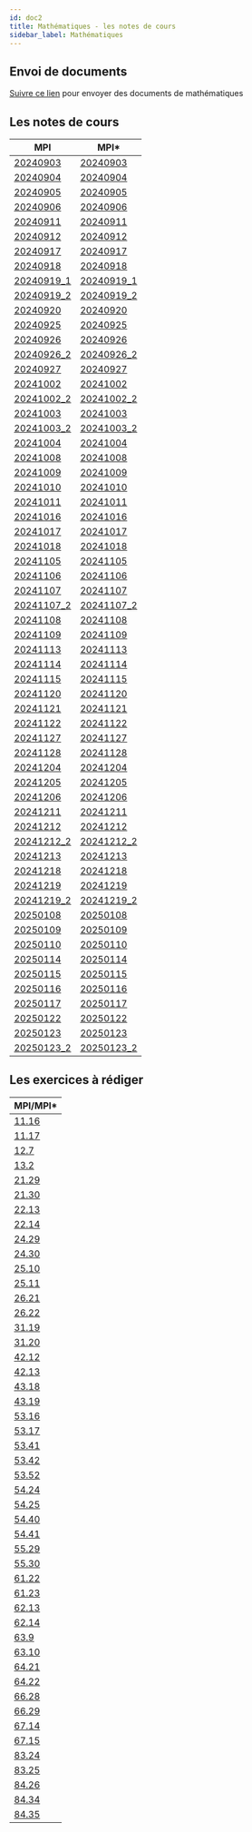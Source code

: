 ```yaml
---
id: doc2
title: Mathématiques - les notes de cours
sidebar_label: Mathématiques
---
```


## Envoi de documents

[Suivre ce lien](http://envoi.lamartin.fr) pour envoyer des documents de mathématiques 

## Les notes de cours

|MPI|MPI*|
| ----------- | ----------- |
|[20240903](http://einexau.cluster028.hosting.ovh.net/site/math/20240903.pdf)|[20240903](http://einexau.cluster028.hosting.ovh.net/site/math/20240903e.pdf)|
|[20240904](http://einexau.cluster028.hosting.ovh.net/site/math/20240904.pdf)|[20240904](http://einexau.cluster028.hosting.ovh.net/site/math/20240904.pdf)|
|[20240905](http://einexau.cluster028.hosting.ovh.net/site/math/20240905.pdf)|[20240905](http://einexau.cluster028.hosting.ovh.net/site/math/20240905.pdf)|
|[20240906](http://einexau.cluster028.hosting.ovh.net/site/math/20240906.pdf)|[20240906](http://einexau.cluster028.hosting.ovh.net/site/math/20240906.pdf)|
|[20240911](http://einexau.cluster028.hosting.ovh.net/site/math/20240911.pdf)|[20240911](http://einexau.cluster028.hosting.ovh.net/site/math/20240911.pdf)|
|[20240912](http://einexau.cluster028.hosting.ovh.net/site/math/20240912.pdf)|[20240912](http://einexau.cluster028.hosting.ovh.net/site/math/20240912.pdf)|
|[20240917](http://einexau.cluster028.hosting.ovh.net/site/math/20240917.pdf)|[20240917](http://einexau.cluster028.hosting.ovh.net/site/math/20240917e.pdf)|
|[20240918](http://einexau.cluster028.hosting.ovh.net/site/math/20240918.pdf)|[20240918](http://einexau.cluster028.hosting.ovh.net/site/math/20240918.pdf)|
|[20240919_1](http://einexau.cluster028.hosting.ovh.net/site/math/20240919.pdf)|[20240919_1](http://einexau.cluster028.hosting.ovh.net/site/math/20240919.pdf)|
|[20240919_2](http://einexau.cluster028.hosting.ovh.net/site/math/20240919_2.pdf)|[20240919_2](http://einexau.cluster028.hosting.ovh.net/site/math/20240919_2.pdf)|
|[20240920](http://einexau.cluster028.hosting.ovh.net/site/math/20240920.pdf)|[20240920](http://einexau.cluster028.hosting.ovh.net/site/math/20240920.pdf)|
|[20240925](http://einexau.cluster028.hosting.ovh.net/site/math/20240925.pdf)|[20240925](http://einexau.cluster028.hosting.ovh.net/site/math/20240925.pdf)|
|[20240926](http://einexau.cluster028.hosting.ovh.net/site/math/20240926.pdf)|[20240926](http://einexau.cluster028.hosting.ovh.net/site/math/20240926.pdf)|
|[20240926_2](http://einexau.cluster028.hosting.ovh.net/site/math/20240926_2.pdf)|[20240926_2](http://einexau.cluster028.hosting.ovh.net/site/math/20240926_2.pdf)|
|[20240927](http://einexau.cluster028.hosting.ovh.net/site/math/20240927.pdf)|[20240927](http://einexau.cluster028.hosting.ovh.net/site/math/20240927.pdf)|
|[20241002](http://einexau.cluster028.hosting.ovh.net/site/math/20241002.pdf)|[20241002](http://einexau.cluster028.hosting.ovh.net/site/math/20241002_e.pdf)|
|[20241002_2](http://einexau.cluster028.hosting.ovh.net/site/math/20241002_2.pdf)|[20241002_2](http://einexau.cluster028.hosting.ovh.net/site/math/20241002_2.pdf)|
|[20241003](http://einexau.cluster028.hosting.ovh.net/site/math/20241003.pdf)|[20241003](http://einexau.cluster028.hosting.ovh.net/site/math/20241003.pdf)|
|[20241003_2](http://einexau.cluster028.hosting.ovh.net/site/math/20241003_2.pdf)|[20241003_2](http://einexau.cluster028.hosting.ovh.net/site/math/20241003_2.pdf)|
|[20241004](http://einexau.cluster028.hosting.ovh.net/site/math/20241004.pdf)|[20241004](http://einexau.cluster028.hosting.ovh.net/site/math/20241004.pdf)|
|[20241008](http://einexau.cluster028.hosting.ovh.net/site/math/20241008.pdf)|[20241008](http://einexau.cluster028.hosting.ovh.net/site/math/20241008e.pdf)|
|[20241009](http://einexau.cluster028.hosting.ovh.net/site/math/20241009.pdf)|[20241009](http://einexau.cluster028.hosting.ovh.net/site/math/20241009.pdf)|
|[20241010](http://einexau.cluster028.hosting.ovh.net/site/math/20241010.pdf)|[20241010](http://einexau.cluster028.hosting.ovh.net/site/math/20241010.pdf)|
|[20241011](http://einexau.cluster028.hosting.ovh.net/site/math/20241011.pdf)|[20241011](http://einexau.cluster028.hosting.ovh.net/site/math/20241011.pdf)|
|[20241016](http://einexau.cluster028.hosting.ovh.net/site/math/20241016.pdf)|[20241016](http://einexau.cluster028.hosting.ovh.net/site/math/20241016.pdf)|
|[20241017](http://einexau.cluster028.hosting.ovh.net/site/math/20241017.pdf)|[20241017](http://einexau.cluster028.hosting.ovh.net/site/math/20241017.pdf)|
|[20241018](http://einexau.cluster028.hosting.ovh.net/site/math/20241018.pdf)|[20241018](http://einexau.cluster028.hosting.ovh.net/site/math/20241018.pdf)|
|[20241105](http://einexau.cluster028.hosting.ovh.net/site/math/20241105.pdf)|[20241105](http://einexau.cluster028.hosting.ovh.net/site/math/20241105e.pdf)|
|[20241106](http://einexau.cluster028.hosting.ovh.net/site/math/20241106.pdf)|[20241106](http://einexau.cluster028.hosting.ovh.net/site/math/20241106.pdf)|
|[20241107](http://einexau.cluster028.hosting.ovh.net/site/math/20241107.pdf)|[20241107](http://einexau.cluster028.hosting.ovh.net/site/math/20241107.pdf)|
|[20241107_2](http://einexau.cluster028.hosting.ovh.net/site/math/20241107_2.pdf)|[20241107_2](http://einexau.cluster028.hosting.ovh.net/site/math/20241107_2.pdf)|
|[20241108](http://einexau.cluster028.hosting.ovh.net/site/math/20241108.pdf)|[20241108](http://einexau.cluster028.hosting.ovh.net/site/math/20241108.pdf)|
|[20241109](http://einexau.cluster028.hosting.ovh.net/site/math/20241109.pdf)|[20241109](http://einexau.cluster028.hosting.ovh.net/site/math/20241109.pdf)|
|[20241113](http://einexau.cluster028.hosting.ovh.net/site/math/20241113.pdf)|[20241113](http://einexau.cluster028.hosting.ovh.net/site/math/20241113.pdf)|
|[20241114](http://einexau.cluster028.hosting.ovh.net/site/math/20241114.pdf)|[20241114](http://einexau.cluster028.hosting.ovh.net/site/math/20241114.pdf)|
|[20241115](http://einexau.cluster028.hosting.ovh.net/site/math/20241115.pdf)|[20241115](http://einexau.cluster028.hosting.ovh.net/site/math/20241115.pdf)|
|[20241120](http://einexau.cluster028.hosting.ovh.net/site/math/20241120.pdf)|[20241120](http://einexau.cluster028.hosting.ovh.net/site/math/20241120.pdf)|
|[20241121](http://einexau.cluster028.hosting.ovh.net/site/math/20241121.pdf)|[20241121](http://einexau.cluster028.hosting.ovh.net/site/math/20241121.pdf)|
|[20241122](http://einexau.cluster028.hosting.ovh.net/site/math/20241122.pdf)|[20241122](http://einexau.cluster028.hosting.ovh.net/site/math/20241122.pdf)|
|[20241127](http://einexau.cluster028.hosting.ovh.net/site/math/20241127.pdf)|[20241127](http://einexau.cluster028.hosting.ovh.net/site/math/20241127.pdf)|
|[20241128](http://einexau.cluster028.hosting.ovh.net/site/math/20241128.pdf)|[20241128](http://einexau.cluster028.hosting.ovh.net/site/math/20241128.pdf)|
|[20241204](http://einexau.cluster028.hosting.ovh.net/site/math/20241204.pdf)|[20241204](http://einexau.cluster028.hosting.ovh.net/site/math/20241204.pdf)|
|[20241205](http://einexau.cluster028.hosting.ovh.net/site/math/20241205.pdf)|[20241205](http://einexau.cluster028.hosting.ovh.net/site/math/20241205.pdf)|
|[20241206](http://einexau.cluster028.hosting.ovh.net/site/math/20241206.pdf)|[20241206](http://einexau.cluster028.hosting.ovh.net/site/math/20241206.pdf)|
|[20241211](http://einexau.cluster028.hosting.ovh.net/site/math/20241211.pdf)|[20241211](http://einexau.cluster028.hosting.ovh.net/site/math/20241211.pdf)|
|[20241212](http://einexau.cluster028.hosting.ovh.net/site/math/20241212.pdf)|[20241212](http://einexau.cluster028.hosting.ovh.net/site/math/20241212.pdf)|
|[20241212_2](http://einexau.cluster028.hosting.ovh.net/site/math/20241212_2.pdf)|[20241212_2](http://einexau.cluster028.hosting.ovh.net/site/math/20241212_2.pdf)|
|[20241213](http://einexau.cluster028.hosting.ovh.net/site/math/20241213.pdf)|[20241213](http://einexau.cluster028.hosting.ovh.net/site/math/20241213.pdf)|
|[20241218](http://einexau.cluster028.hosting.ovh.net/site/math/20241218.pdf)|[20241218](http://einexau.cluster028.hosting.ovh.net/site/math/20241218.pdf)|
|[20241219](http://einexau.cluster028.hosting.ovh.net/site/math/20241219.pdf)|[20241219](http://einexau.cluster028.hosting.ovh.net/site/math/20241219.pdf)|
|[20241219_2](http://einexau.cluster028.hosting.ovh.net/site/math/20241219_2.pdf)|[20241219_2](http://einexau.cluster028.hosting.ovh.net/site/math/20241219_2.pdf)|
|[20250108](http://einexau.cluster028.hosting.ovh.net/site/math/20250108.pdf)|[20250108](http://einexau.cluster028.hosting.ovh.net/site/math/20250108.pdf)|
|[20250109](http://einexau.cluster028.hosting.ovh.net/site/math/20250109.pdf)|[20250109](http://einexau.cluster028.hosting.ovh.net/site/math/20250109.pdf)|
|[20250110](http://einexau.cluster028.hosting.ovh.net/site/math/20250110.pdf)|[20250110](http://einexau.cluster028.hosting.ovh.net/site/math/20250110.pdf)|
|[20250114](http://einexau.cluster028.hosting.ovh.net/site/math/20250114.pdf)|[20250114](http://einexau.cluster028.hosting.ovh.net/site/math/20250114_e.pdf)|
|[20250115](http://einexau.cluster028.hosting.ovh.net/site/math/20250115.pdf)|[20250115](http://einexau.cluster028.hosting.ovh.net/site/math/20250115.pdf)|
|[20250116](http://einexau.cluster028.hosting.ovh.net/site/math/20250116.pdf)|[20250116](http://einexau.cluster028.hosting.ovh.net/site/math/20250116.pdf)|
|[20250117](http://einexau.cluster028.hosting.ovh.net/site/math/20250117.pdf)|[20250117](http://einexau.cluster028.hosting.ovh.net/site/math/20250117.pdf)|
|[20250122](http://einexau.cluster028.hosting.ovh.net/site/math/20250122.pdf)|[20250122](http://einexau.cluster028.hosting.ovh.net/site/math/20250122.pdf)|
|[20250123](http://einexau.cluster028.hosting.ovh.net/site/math/20250123.pdf)|[20250123](http://einexau.cluster028.hosting.ovh.net/site/math/20250123.pdf)|
|[20250123_2](http://einexau.cluster028.hosting.ovh.net/site/math/20250123_2.pdf)|[20250123_2](http://einexau.cluster028.hosting.ovh.net/site/math/20250123_2.pdf)|

## Les exercices à rédiger

|MPI/MPI*|
| ----------- |
|[11.16](http://einexau.cluster028.hosting.ovh.net/site/math/11.16.pdf)|
|[11.17](http://einexau.cluster028.hosting.ovh.net/site/math/11.17.pdf)|
|[12.7](http://einexau.cluster028.hosting.ovh.net/site/math/12.7.pdf)|
|[13.2](http://einexau.cluster028.hosting.ovh.net/site/math/13.2.pdf)|
|[21.29](http://einexau.cluster028.hosting.ovh.net/site/math/21.29.pdf)|
|[21.30](http://einexau.cluster028.hosting.ovh.net/site/math/21.30.pdf)|
|[22.13](http://einexau.cluster028.hosting.ovh.net/site/math/22.13.pdf)|
|[22.14](http://einexau.cluster028.hosting.ovh.net/site/math/22.14.pdf)|
|[24.29](http://einexau.cluster028.hosting.ovh.net/site/math/24.29.pdf)|
|[24.30](http://einexau.cluster028.hosting.ovh.net/site/math/24.30.pdf)|
|[25.10](http://einexau.cluster028.hosting.ovh.net/site/math/25.10.pdf)|
|[25.11](http://einexau.cluster028.hosting.ovh.net/site/math/25.11.pdf)|
|[26.21](http://einexau.cluster028.hosting.ovh.net/site/math/26.21.pdf)|
|[26.22](http://einexau.cluster028.hosting.ovh.net/site/math/26.22.pdf)|
|[31.19](http://einexau.cluster028.hosting.ovh.net/site/math/31.19.pdf)|
|[31.20](http://einexau.cluster028.hosting.ovh.net/site/math/31.20.pdf)|
|[42.12](http://einexau.cluster028.hosting.ovh.net/site/math/42.12.pdf)|
|[42.13](http://einexau.cluster028.hosting.ovh.net/site/math/42.13.pdf)|
|[43.18](http://einexau.cluster028.hosting.ovh.net/site/math/43.18.pdf)|
|[43.19](http://einexau.cluster028.hosting.ovh.net/site/math/43.19.pdf)|
|[53.16](http://einexau.cluster028.hosting.ovh.net/site/math/53.16.pdf)|
|[53.17](http://einexau.cluster028.hosting.ovh.net/site/math/53.17.pdf)|
|[53.41](http://einexau.cluster028.hosting.ovh.net/site/math/53.41.pdf)|
|[53.42](http://einexau.cluster028.hosting.ovh.net/site/math/53.42.pdf)|
|[53.52](http://einexau.cluster028.hosting.ovh.net/site/math/53.52.pdf)|
|[54.24](http://einexau.cluster028.hosting.ovh.net/site/math/54.24.pdf)|
|[54.25](http://einexau.cluster028.hosting.ovh.net/site/math/54.25.pdf)|
|[54.40](http://einexau.cluster028.hosting.ovh.net/site/math/54.40.pdf)|
|[54.41](http://einexau.cluster028.hosting.ovh.net/site/math/54.41.pdf)|
|[55.29](http://einexau.cluster028.hosting.ovh.net/site/math/55.29.pdf)|
|[55.30](http://einexau.cluster028.hosting.ovh.net/site/math/55.30.pdf)|
|[61.22](http://einexau.cluster028.hosting.ovh.net/site/math/61.22.pdf)|
|[61.23](http://einexau.cluster028.hosting.ovh.net/site/math/61.23.pdf)|
|[62.13](http://einexau.cluster028.hosting.ovh.net/site/math/62.13.pdf)|
|[62.14](http://einexau.cluster028.hosting.ovh.net/site/math/62.14.pdf)|
|[63.9](http://einexau.cluster028.hosting.ovh.net/site/math/63.9.pdf)|
|[63.10](http://einexau.cluster028.hosting.ovh.net/site/math/63.10.pdf)|
|[64.21](http://einexau.cluster028.hosting.ovh.net/site/math/64.21.pdf)|
|[64.22](http://einexau.cluster028.hosting.ovh.net/site/math/64.22.pdf)|
|[66.28](http://einexau.cluster028.hosting.ovh.net/site/math/66.28.pdf)|
|[66.29](http://einexau.cluster028.hosting.ovh.net/site/math/66.29.pdf)|
|[67.14](http://einexau.cluster028.hosting.ovh.net/site/math/67.14.pdf)|
|[67.15](http://einexau.cluster028.hosting.ovh.net/site/math/67.15.pdf)|
|[83.24](http://einexau.cluster028.hosting.ovh.net/site/math/83.24.pdf)|
|[83.25](http://einexau.cluster028.hosting.ovh.net/site/math/83.25.pdf)|
|[84.26](http://einexau.cluster028.hosting.ovh.net/site/math/84.26.pdf)|
|[84.34](http://einexau.cluster028.hosting.ovh.net/site/math/84.34.pdf)|
|[84.35](http://einexau.cluster028.hosting.ovh.net/site/math/84.35.pdf)|
